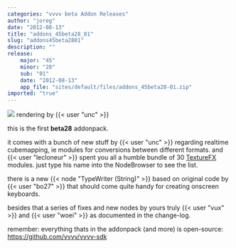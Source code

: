 ```yaml
---
categories: "vvvv beta Addon Releases"
author: "joreg"
date: "2012-08-13"
title: "addons_45beta28_01"
slug: "addons45beta2801"
description: ""
release: 
    major: "45"
    minor: "28"
    sub: "01"
    date: "2012-08-13"
    app_file: "sites/default/files/addons_45beta28-01.zip"
imported: "true"
---
```



![](screen-DirectX%20Renderer.png) 
rendering by {{< user "unc" >}}

this is the first **beta28** addonpack. 

it comes with a bunch of new stuff by {{< user "unc" >}} regarding realtime cubemapping, ie modules for conversions between different formats. and {{< user "lecloneur" >}} spent you all a humble bundle of 30 [TextureFX](https://betadocs.vvvv.org/topics/graphics/direct3d-9/texture/video-effects-(texturefx).html) modules. just type his name into the NodeBrowser to see the list.

there is a new {{< node "TypeWriter (String)" >}} based on original code by {{< user "bo27" >}} that should come quite handy for creating onscreen keyboards.

besides that a series of fixes and new nodes by yours truly {{< user "vux" >}} and {{< user "woei" >}} as documented in the change-log.

remember: everything thats in the addonpack (and more) is open-source: https://github.com/vvvv/vvvv-sdk

